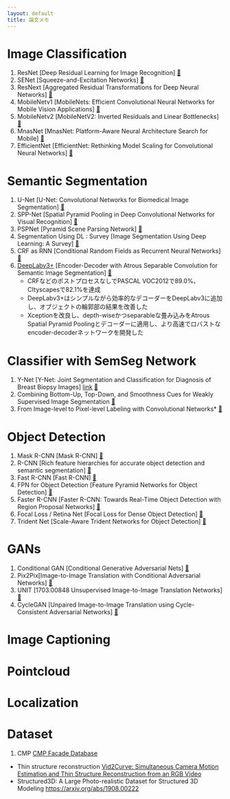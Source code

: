 ```yaml
---
layout: default
title: 論文メモ
---
```


# Image Classification
1. ResNet [Deep Residual Learning for Image Recognition] [&#x1f4c4;](https://arxiv.org/abs/1512.03385)
2. SENet [Squeeze-and-Excitation Networks] [&#x1f4c4;](https://arxiv.org/abs/1709.01507)
3. ResNext  [Aggregated Residual Transformations for Deep Neural Networks] [&#x1f4c4;](https://arxiv.org/abs/1611.05431)
4. MobileNetv1 [MobileNets: Efficient Convolutional Neural Networks for Mobile Vision Applications] [&#x1f4c4;](https://arxiv.org/abs/1704.04861)
5. MobileNetv2 [MobileNetV2: Inverted Residuals and Linear Bottlenecks] [&#x1f4c4;](https://arxiv.org/abs/1801.04381)
6. MnasNet [MnasNet: Platform-Aware Neural Architecture Search for Mobile] [&#x1f4c4;](https://arxiv.org/abs/1807.11626)
7. EfficientNet [EfficientNet: Rethinking Model Scaling for Convolutional Neural Networks] [&#x1f4c4;](https://arxiv.org/abs/1905.11946)

# Semantic Segmentation
1. U-Net [U-Net: Convolutional Networks for Biomedical Image Segmentation] [&#x1f4c4;](https://arxiv.org/abs/1505.04597)
2. SPP-Net [Spatial Pyramid Pooling in Deep Convolutional Networks for Visual Recognition] [&#x1f4c4;](https://arxiv.org/abs/1406.4729)
3. PSPNet [Pyramid Scene Parsing Network] [&#x1f4c4;](https://arxiv.org/abs/1612.01105)
4. Segmentation Using DL : Survey [Image Segmentation Using Deep Learning: A Survey] [&#x1f4c4;](https://arxiv.org/abs/2001.05566)
5. CRF as RNN [Conditional Random Fields as Recurrent Neural Networks] [&#x1f4c4;](https://arxiv.org/abs/1502.03240)
6. [DeepLabv3+](./papers/semseg/deeplabv3plus.md) [Encoder-Decoder with Atrous Separable Convolution for Semantic Image Segmentation] [&#x1f4c4;](https://arxiv.org/abs/1802.02611)
    * CRFなどのポストプロセスなしでPASCAL VOC2012で89.0%、CItyscapesで82.1%を達成
    * DeepLabv3+はシンプルながら効率的なデコーダーをDeepLabv3に追加し、オブジェクトの輪郭部の結果を改善した
    * Xceptionを改良し、depth-wiseかつseparableな畳み込みをAtrous Spatial Pyramid Poolingとデコーダーに適用し、より高速でロバストなencoder-decoderネットワークを開発した

# Classifier with SemSeg Network
1. Y-Net [Y-Net: Joint Segmentation and Classification for Diagnosis of Breast Biopsy Images] [link](https://homes.cs.washington.edu/~shapiro/sachin-miccai18.pdf) [&#x1f4c4;](https://arxiv.org/abs/1806.01313)
2. Combining Bottom-Up, Top-Down, and Smoothness Cues for Weakly Supervised Image Segmentation [&#x1f4c4;](http://web.engr.oregonstate.edu/~sinisa/research/publications/cvpr17_segmentation.pdf)
3. From Image-level to Pixel-level Labeling with Convolutional Networks* [&#x1f4c4;](https://arxiv.org/pdf/1411.6228.pdf)

# Object Detection
1. Mask R-CNN [Mask R-CNN] [&#x1f4c4;](https://arxiv.org/abs/1703.06870)
2. R-CNN [Rich feature hierarchies for accurate object detection and semantic segmentation] [&#x1f4c4;](https://arxiv.org/abs/1311.2524)
3. Fast R-CNN [Fast R-CNN] [&#x1f4c4;](https://arxiv.org/abs/1504.08083)
4. FPN for Object Detection [Feature Pyramid Networks for Object Detection] [&#x1f4c4;](https://arxiv.org/abs/1612.03144)
5. Faster R-CNN [Faster R-CNN: Towards Real-Time Object Detection with Region Proposal Networks] [&#x1f4c4;](https://arxiv.org/abs/1506.01497)
7. Focal Loss / Retina Net [Focal Loss for Dense Object Detection] [&#x1f4c4;](https://arxiv.org/abs/1708.02002)
8. Trident Net [Scale-Aware Trident Networks for Object Detection] [&#x1f4c4;](https://arxiv.org/abs/1901.01892v2)

# GANs
1. Conditional GAN [Conditional Generative Adversarial Nets] [&#x1f4c4;](https://arxiv.org/abs/1411.1784)
2. Pix2Pix[Image-to-Image Translation with Conditional Adversarial Networks] [&#x1f4c4;](https://arxiv.org/abs/1611.07004)
3. UNIT [1703.00848 Unsupervised Image-to-Image Translation Networks] [&#x1f4c4;](https://arxiv.org/abs/1703.00848)
4. CycleGAN [Unpaired Image-to-Image Translation using Cycle-Consistent Adversarial Networks] [&#x1f4c4;](https://arxiv.org/abs/1703.10593)

# Image Captioning

# Pointcloud

# Localization

# Dataset
1. CMP [CMP Facade Database](http://cmp.felk.cvut.cz/~tylecr1/facade/)
- Thin structure reconstruction [Vid2Curve: Simultaneous Camera Motion Estimation and Thin Structure Reconstruction from an RGB Video](https://arxiv.org/abs/2005.03372)
- Structured3D: A Large Photo-realistic Dataset for Structured 3D Modeling https://arxiv.org/abs/1908.00222
